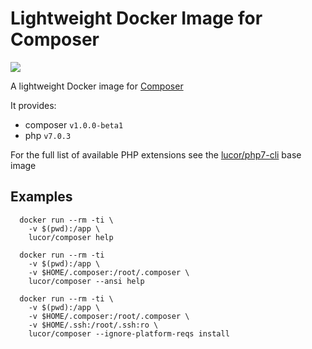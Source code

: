 # Lightweight Docker Image for Composer

[![](https://badge.imagelayers.io/lucor/composer:latest.svg)](https://imagelayers.io/?images=lucor/composer:latest 'Get your own badge on imagelayers.io')

A lightweight Docker image for [Composer](https://getcomposer.org/)

It provides:

  - composer `v1.0.0-beta1`
  - php `v7.0.3`

For the full list of available PHP extensions see the [lucor/php7-cli](https://hub.docker.com/r/lucor/php7-cli/) base image 

## Examples

```
  docker run --rm -ti \
    -v $(pwd):/app \
    lucor/composer help
```
```
  docker run --rm -ti 
    -v $(pwd):/app \
    -v $HOME/.composer:/root/.composer \
    lucor/composer --ansi help
```
```
  docker run --rm -ti \
    -v $(pwd):/app \
    -v $HOME/.composer:/root/.composer \
    -v $HOME/.ssh:/root/.ssh:ro \
    lucor/composer --ignore-platform-reqs install
```

